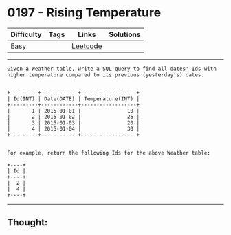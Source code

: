 # 0197 - Rising Temperature

Difficulty  | Tags | Links | Solutions
----------- | ---- | ----- | -----
Easy |  | [Leetcode](https://leetcode.com/problems/rising-temperature/description/) |


-----------

```
Given a Weather table, write a SQL query to find all dates' Ids with higher temperature compared to its previous (yesterday's) dates.


+---------+------------+------------------+
| Id(INT) | Date(DATE) | Temperature(INT) |
+---------+------------+------------------+
|       1 | 2015-01-01 |               10 |
|       2 | 2015-01-02 |               25 |
|       3 | 2015-01-03 |               20 |
|       4 | 2015-01-04 |               30 |
+---------+------------+------------------+


For example, return the following Ids for the above Weather table:

+----+
| Id |
+----+
|  2 |
|  4 |
+----+
```

-----------

## Thought:
